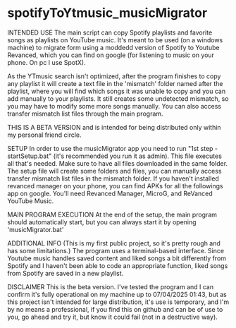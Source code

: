 # spotifyToYtmusic_musicMigrator
INTENDED USE
The main script can copy Spotify playlists and favorite songs as playlists on YouTube music.
It's meant to be used (on a windows machine) to migrate form using a moddedd version of Spotify to Youtube Revanced, which you can find on google (for listening to music on your phone. 
On pc I use SpotX).

As the YTmusic search isn't optimized, after the program finishes to copy any playlist it will create a text file in the 'mismatch' folder named after the playlist, where you will find which songs it was unable to copy and you can add manually to your playlists. It still creates some undetected mismatch, so you may have to modify some more songs manually.
You can also access transfer mismatch list files through the main program.

THIS IS A BETA VERSION and is intended for being distributed only within my personal friend circle.  

SETUP
In order to use the musicMigrator app you need to run "1st step - startSetup.bat" (it's recommended you run it as admin). This file executes all that's needed. Make sure to have all files downloaded in the same folder.
The setup file will create some folders and files, you can manually access transfer mismatch list files in the mismatch folder.
If you haven't installed revanced manager on your phone, you can find APKs for all the followings app on google. You'll need Revanced Manager, MicroG, and ReVanced YouTube Music.

MAIN PROGRAM EXECUTION
At the end of the setup, the main program should automatically start, 
but you can always start it by opening 'musicMigrator.bat'

ADDITIONAL INFO
(This is my first public project, so it's pretty rough and has some limitations.)
The program uses a terminal-based interface.
Since Youtube music handles saved content and liked songs a bit differently from Spotify and I haven't been able to code an appropriate function, liked songs from Spotify are saved in a new playlist.

DISCLAIMER
This is the beta version. I've tested the program and I can confirm it's fully operational on my machine up to 07/04/2025 01:43, but as this project isn't intended for large distribution, it's use is temporary, and I'm by no means a professional, if you find this on github and can be of use to you, go ahead and try it, but know it could fail (not in a destructive way).
